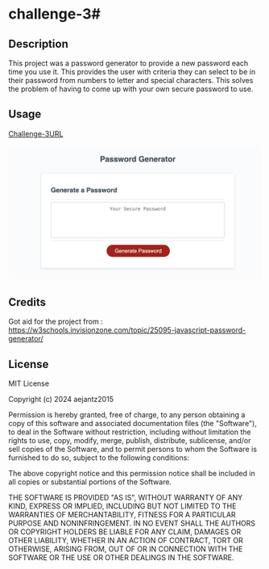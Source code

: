 # challenge-3# <Password Generator>

## Description

This project was a password generator to provide a new password each time you use it. This provides the user with criteria they can select to be in their password from numbers to letter and special characters. This solves the problem of having to come up with your own secure password to use.  


## Usage

[Challenge-3URL](https://aejantz2015.github.io/challenge-3/)

![Screenshot](./assets/Screenshot.png)


## Credits

Got aid for the project from : https://w3schools.invisionzone.com/topic/25095-javascript-password-generator/

## License

MIT License

Copyright (c) 2024 aejantz2015

Permission is hereby granted, free of charge, to any person obtaining a copy
of this software and associated documentation files (the "Software"), to deal
in the Software without restriction, including without limitation the rights
to use, copy, modify, merge, publish, distribute, sublicense, and/or sell
copies of the Software, and to permit persons to whom the Software is
furnished to do so, subject to the following conditions:

The above copyright notice and this permission notice shall be included in all
copies or substantial portions of the Software.

THE SOFTWARE IS PROVIDED "AS IS", WITHOUT WARRANTY OF ANY KIND, EXPRESS OR
IMPLIED, INCLUDING BUT NOT LIMITED TO THE WARRANTIES OF MERCHANTABILITY,
FITNESS FOR A PARTICULAR PURPOSE AND NONINFRINGEMENT. IN NO EVENT SHALL THE
AUTHORS OR COPYRIGHT HOLDERS BE LIABLE FOR ANY CLAIM, DAMAGES OR OTHER
LIABILITY, WHETHER IN AN ACTION OF CONTRACT, TORT OR OTHERWISE, ARISING FROM,
OUT OF OR IN CONNECTION WITH THE SOFTWARE OR THE USE OR OTHER DEALINGS IN THE
SOFTWARE.